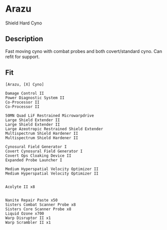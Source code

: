 # Arazu

Shield Hard Cyno

## Description

Fast moving cyno with combat probes and both covert/standard cyno. Can refit for support.

## Fit
```
[Arazu, [X] Cyno]

Damage Control II
Power Diagnostic System II
Co-Processor II
Co-Processor II

50MN Quad LiF Restrained Microwarpdrive
Large Shield Extender II
Large Shield Extender II
Large Azeotropic Restrained Shield Extender
Multispectrum Shield Hardener II
Multispectrum Shield Hardener II

Cynosural Field Generator I
Covert Cynosural Field Generator I
Covert Ops Cloaking Device II
Expanded Probe Launcher I

Medium Hyperspatial Velocity Optimizer II
Medium Hyperspatial Velocity Optimizer II


Acolyte II x8


Nanite Repair Paste x50
Sisters Combat Scanner Probe x8
Sisters Core Scanner Probe x8
Liquid Ozone x700
Warp Disruptor II x1
Warp Scrambler II x1
```